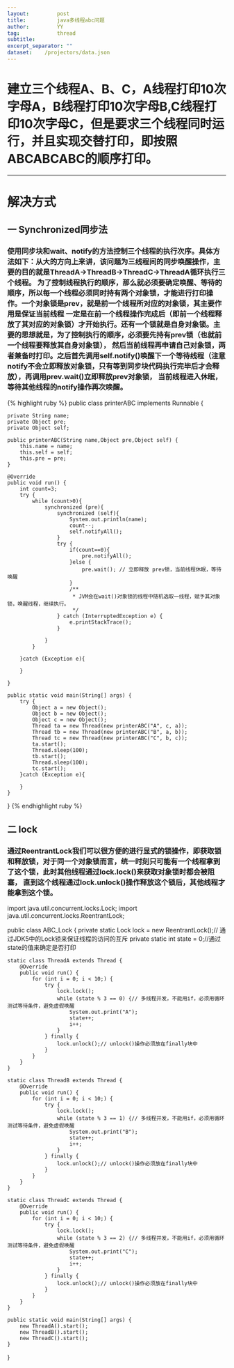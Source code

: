 ```yaml
---
layout:         post
title:     		java多线程abc问题
author:     	YY
tag:            thread
subtitle:    	
excerpt_separator: ""
dataset:    /projectors/data.json
---
```


<h1>建立三个线程A、B、C，A线程打印10次字母A，B线程打印10次字母B,C线程打印10次字母C，但是要求三个线程同时运行，并且实现交替打印，即按照ABCABCABC的顺序打印。</h1>
<hr>
<h1>解决方式</h1>
<h2>一 Synchronized同步法</h2>
 
<h3>使用同步块和wait、notify的方法控制三个线程的执行次序。具体方法如下：从大的方向上来讲，该问题为三线程间的同步唤醒操作，主要的目的就是ThreadA->ThreadB->ThreadC->ThreadA循环执行三个线程。
为了控制线程执行的顺序，那么就必须要确定唤醒、等待的顺序，所以每一个线程必须同时持有两个对象锁，才能进行打印操作。一个对象锁是prev，就是前一个线程所对应的对象锁，其主要作用是保证当前线程
一定是在前一个线程操作完成后（即前一个线程释放了其对应的对象锁）才开始执行。还有一个锁就是自身对象锁。主要的思想就是，为了控制执行的顺序，必须要先持有prev锁（也就前一个线程要释放其自身对象锁），
然后当前线程再申请自己对象锁，两者兼备时打印。之后首先调用self.notify()唤醒下一个等待线程（注意notify不会立即释放对象锁，只有等到同步块代码执行完毕后才会释放），再调用prev.wait()立即释放prev对象锁，
当前线程进入休眠，等待其他线程的notify操作再次唤醒。</h3>
 
{% highlight ruby %}
public class printerABC implements Runnable {

    private String name;
    private Object pre;
    private Object self;

    public printerABC(String name,Object pre,Object self) {
        this.name = name;
        this.self = self;
        this.pre = pre;
    }

    @Override
    public void run() {
        int count=3;
        try {
            while (count>0){
                synchronized (pre){
                    synchronized (self){
                        System.out.println(name);
                        count--;
                        self.notifyAll();
                    }
                    try {
                        if(count==0){
                            pre.notifyAll();
                        }else {
                            pre.wait(); // 立即释放 prev锁，当前线程休眠，等待唤醒
                        }
                        /**
                         * JVM会在wait()对象锁的线程中随机选取一线程，赋予其对象锁，唤醒线程，继续执行。
                         */
                    } catch (InterruptedException e) {
                        e.printStackTrace();
                    }

                }
            }

        }catch (Exception e){

        }

    }
	
    public static void main(String[] args) {
        try {
            Object a = new Object();
            Object b = new Object();
            Object c = new Object();
            Thread ta = new Thread(new printerABC("A", c, a));
            Thread tb = new Thread(new printerABC("B", a, b));
            Thread tc = new Thread(new printerABC("C", b, c));
            ta.start();
            Thread.sleep(100);
            tb.start();
            Thread.sleep(100);
            tc.start();
        }catch (Exception e){
			
        }
    }
}
{% endhighlight ruby %}
 

<h2>二  lock</h2>
<h3>通过ReentrantLock我们可以很方便的进行显式的锁操作，即获取锁和释放锁，对于同一个对象锁而言，统一时刻只可能有一个线程拿到了这个锁，此时其他线程通过lock.lock()来获取对象锁时都会被阻塞，
直到这个线程通过lock.unlock()操作释放这个锁后，其他线程才能拿到这个锁。</h3>

 import java.util.concurrent.locks.Lock;
import java.util.concurrent.locks.ReentrantLock;

public class ABC_Lock {
    private static Lock lock = new ReentrantLock();// 通过JDK5中的Lock锁来保证线程的访问的互斥
    private static int state = 0;//通过state的值来确定是否打印

    static class ThreadA extends Thread {
        @Override
        public void run() {
            for (int i = 0; i < 10;) {
                try {
                    lock.lock();
                    while (state % 3 == 0) {// 多线程并发，不能用if，必须用循环测试等待条件，避免虚假唤醒
                        System.out.print("A");
                        state++;
                        i++;
                    }
                } finally {
                    lock.unlock();// unlock()操作必须放在finally块中
                }
            }
        }
    }

    static class ThreadB extends Thread {
        @Override
        public void run() {
            for (int i = 0; i < 10;) {
                try {
                    lock.lock();
                    while (state % 3 == 1) {// 多线程并发，不能用if，必须用循环测试等待条件，避免虚假唤醒
                        System.out.print("B");
                        state++;
                        i++;
                    }
                } finally {
                    lock.unlock();// unlock()操作必须放在finally块中
                }
            }
        }
    }

    static class ThreadC extends Thread {
        @Override
        public void run() {
            for (int i = 0; i < 10;) {
                try {
                    lock.lock();
                    while (state % 3 == 2) {// 多线程并发，不能用if，必须用循环测试等待条件，避免虚假唤醒
                        System.out.print("C");
                        state++;
                        i++;
                    }
                } finally {
                    lock.unlock();// unlock()操作必须放在finally块中
                }
            }
        }
    }

    public static void main(String[] args) {
        new ThreadA().start();
        new ThreadB().start();
        new ThreadC().start();
    }
}


 
<br>

 
     












